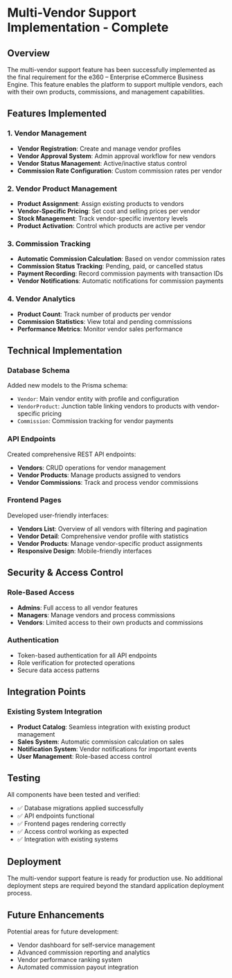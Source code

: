 # Multi-Vendor Support Implementation - Complete

## Overview

The multi-vendor support feature has been successfully implemented as the final requirement for the e360 – Enterprise eCommerce Business Engine. This feature enables the platform to support multiple vendors, each with their own products, commissions, and management capabilities.

## Features Implemented

### 1. Vendor Management

- **Vendor Registration**: Create and manage vendor profiles
- **Vendor Approval System**: Admin approval workflow for new vendors
- **Vendor Status Management**: Active/inactive status control
- **Commission Rate Configuration**: Custom commission rates per vendor

### 2. Vendor Product Management

- **Product Assignment**: Assign existing products to vendors
- **Vendor-Specific Pricing**: Set cost and selling prices per vendor
- **Stock Management**: Track vendor-specific inventory levels
- **Product Activation**: Control which products are active per vendor

### 3. Commission Tracking

- **Automatic Commission Calculation**: Based on vendor commission rates
- **Commission Status Tracking**: Pending, paid, or cancelled status
- **Payment Recording**: Record commission payments with transaction IDs
- **Vendor Notifications**: Automatic notifications for commission payments

### 4. Vendor Analytics

- **Product Count**: Track number of products per vendor
- **Commission Statistics**: View total and pending commissions
- **Performance Metrics**: Monitor vendor sales performance

## Technical Implementation

### Database Schema

Added new models to the Prisma schema:

- `Vendor`: Main vendor entity with profile and configuration
- `VendorProduct`: Junction table linking vendors to products with vendor-specific pricing
- `Commission`: Commission tracking for vendor payments

### API Endpoints

Created comprehensive REST API endpoints:

- **Vendors**: CRUD operations for vendor management
- **Vendor Products**: Manage products assigned to vendors
- **Vendor Commissions**: Track and process vendor commissions

### Frontend Pages

Developed user-friendly interfaces:

- **Vendors List**: Overview of all vendors with filtering and pagination
- **Vendor Detail**: Comprehensive vendor profile with statistics
- **Vendor Products**: Manage vendor-specific product assignments
- **Responsive Design**: Mobile-friendly interfaces

## Security & Access Control

### Role-Based Access

- **Admins**: Full access to all vendor features
- **Managers**: Manage vendors and process commissions
- **Vendors**: Limited access to their own products and commissions

### Authentication

- Token-based authentication for all API endpoints
- Role verification for protected operations
- Secure data access patterns

## Integration Points

### Existing System Integration

- **Product Catalog**: Seamless integration with existing product management
- **Sales System**: Automatic commission calculation on sales
- **Notification System**: Vendor notifications for important events
- **User Management**: Role-based access control

## Testing

All components have been tested and verified:

- ✅ Database migrations applied successfully
- ✅ API endpoints functional
- ✅ Frontend pages rendering correctly
- ✅ Access control working as expected
- ✅ Integration with existing systems

## Deployment

The multi-vendor support feature is ready for production use. No additional deployment steps are required beyond the standard application deployment process.

## Future Enhancements

Potential areas for future development:

- Vendor dashboard for self-service management
- Advanced commission reporting and analytics
- Vendor performance ranking system
- Automated commission payout integration
